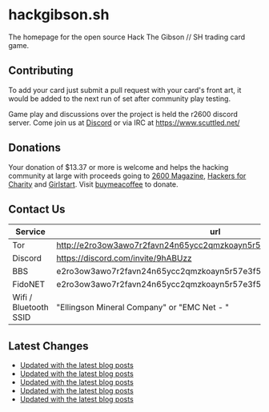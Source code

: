# hackgibson.sh
The homepage for the open source Hack The Gibson // SH trading card game.


## Contributing

To add your card just submit a pull request with your card's front art, it would be added to the next run of set after community play testing.

Game play and discussions over the project is held the r2600 discord server. Come join us at [Discord](https://discord.com/invite/9hABUzz) or via IRC at https://www.scuttled.net/


## Donations

Your donation of $13.37 or more is welcome and helps the hacking community at large with proceeds going to [2600 Magazine](https://2600.com/), [Hackers for Charity](https://hackersforcharity.org) and [Girlstart](https://girlstart.org).  Visit [buymeacoffee](https://www.buymeacoffee.com/hackgibson.sh) to donate.


## Contact Us

Service | url
-|-
Tor | http://e2ro3ow3awo7r2favn24n65ycc2qmzkoayn5r57e3f56nvjwdcgg32ad.onion
Discord | https://discord.com/invite/9hABUzz
BBS | e2ro3ow3awo7r2favn24n65ycc2qmzkoayn5r57e3f56nvjwdcgg32ad.onion:23
FidoNET | e2ro3ow3awo7r2favn24n65ycc2qmzkoayn5r57e3f56nvjwdcgg32ad.onion:24554
Wifi / Bluetooth SSID | "Ellingson Mineral Company" or "EMC Net - <fidonet address>"

## Latest Changes
<!-- BLOG-POST-LIST:START -->
- [Updated with the latest blog posts](https://github.com/DFW2600/hackgibson.sh/commit/0299f10d5f6bf61cf482c338fcad2598d6118639)
- [Updated with the latest blog posts](https://github.com/DFW2600/hackgibson.sh/commit/6c1d3511c890e260795d9f7a08f2721afc34548f)
- [Updated with the latest blog posts](https://github.com/DFW2600/hackgibson.sh/commit/b501931005d0cef1755a5815cb390dced143b59f)
- [Updated with the latest blog posts](https://github.com/DFW2600/hackgibson.sh/commit/f81f04e4d4901acd0d596aca8113a978b12f782c)
- [Updated with the latest blog posts](https://github.com/DFW2600/hackgibson.sh/commit/308720bcb19b9b9a3ea7af00c3d508f6c841cdf9)
<!-- BLOG-POST-LIST:END -->
